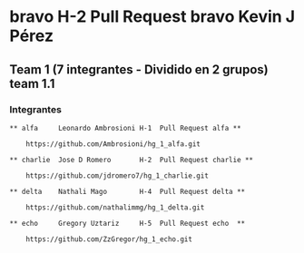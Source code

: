 # bravo 	H-2 Pull Request bravo		Kevin J Pérez

## Team 1  (7 integrantes - Dividido en 2 grupos) team 1.1

### Integrantes

	** alfa		Leonardo Ambrosioni	H-1  Pull Request alfa **
 
		https://github.com/Ambrosioni/hg_1_alfa.git

	** charlie	Jose D Romero		H-2  Pull Request charlie **

		https://github.com/jdromero7/hg_1_charlie.git

 	** delta	Nathali Mago		H-4  Pull Request delta **

		https://github.com/nathalimmg/hg_1_delta.git

  	** echo		Gregory Uztariz		H-5  Pull Request echo	**

		https://github.com/ZzGregor/hg_1_echo.git 	

